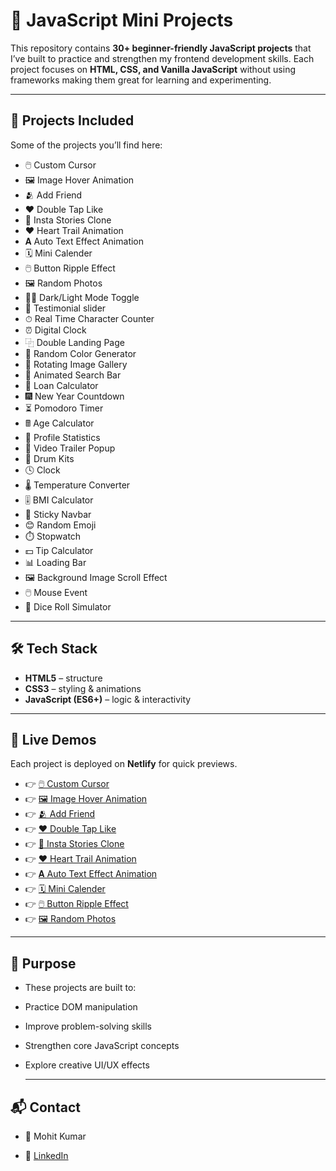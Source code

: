 # 🚀 JavaScript Mini Projects  

This repository contains **30+ beginner-friendly JavaScript projects** that I’ve built to practice and strengthen my frontend development skills. Each project focuses on **HTML, CSS, and Vanilla JavaScript** without using frameworks making them great for learning and experimenting.  

---

## 📂 Projects Included  
Some of the projects you’ll find here:  

- 🖱️ Custom Cursor  
- 🖼️ Image Hover Animation
- 🫂 Add Friend
- ❤️ Double Tap Like  
- 📸 Insta Stories Clone  
- ❤︎ Heart Trail Animation
- 𝐀 Auto Text Effect Animation
- 🗓️ Mini Calender
- 🖱️ Button Ripple Effect
- 🖼️ Random Photos
- 🌙🌞 Dark/Light Mode Toggle
-  👤 Testimonial slider
-  ⏱ Real Time Character Counter
- ⏰ Digital Clock
- ⿻ Double Landing Page
- 🎨 Random Color Generator
- 🔄 Rotating Image Gallery
- 🔎 Animated Search Bar
- 📱 Loan Calculator
- 🎆 New Year Countdown
- ⏳ Pomodoro Timer
- 🖩 Age Calculator
- 🪪 Profile Statistics
- 🎥 Video Trailer Popup
- 🥁 Drum Kits
- 🕓 Clock
- 🌡 Temperature Converter
- 🎚️ BMI Calculator
- 📌 Sticky Navbar
- 😊 Random Emoji
- ⏱️ Stopwatch
- 💵 Tip Calculator
- 📊 Loading Bar
- 🖼️ Background Image Scroll Effect
- 🖱️ Mouse Event
- 🎲 Dice Roll Simulator 
---

## 🛠️ Tech Stack  
- **HTML5** – structure  
- **CSS3** – styling & animations  
- **JavaScript (ES6+)** – logic & interactivity  

---

## 📸 Live Demos  
Each project is deployed on **Netlify** for quick previews.  
- 👉 [🖱️ Custom Cursor](https://name-custom-cursor.netlify.app/)
- 👉 [🖼️ Image Hover Animation](https://multiple-image-hover-animation.netlify.app/)  
- 👉 [🫂 Add Friend](https://add-follower.netlify.app/)
- 👉 [❤️ Double Tap Like](https://double-tap-like.netlify.app/)
- 👉 [📸 Insta Stories Clone](https://insta-stories-views.netlify.app/)
- 👉 [❤︎ Heart Trail Animation](https://animation-heart-trail.netlify.app/)
- 👉 [𝐀 Auto Text Effect Animation](https://auto-text-animation-effect.netlify.app/)
- 👉 [🗓️ Mini Calender](https://mini-calender-js.netlify.app/)
- 👉 [🖱️ Button Ripple Effect](https://button-ripple-effect-animation.netlify.app/)
- 👉 [🖼️ Random Photos](https://random-photos-generator.netlify.app/)


---

## 🎯 Purpose

- These projects are built to:

- Practice DOM manipulation

- Improve problem-solving skills

- Strengthen core JavaScript concepts

- Explore creative UI/UX effects

  ---

 ## 📬 Contact

- 👤 Mohit Kumar

- 💼 [LinkedIn](https://www.linkedin.com/in/mohit-kumar16)
